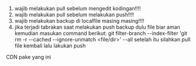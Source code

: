 1. wajib melakukan pull sebelum mengedit kodingan!!!!
2. wajib melakukan pull sebelum melakukan push!!!!
3. wajib melakukan backup di localfile masing masing!!!!
4. jika terjadi tabrakan saat melakukan push backup dulu file biar aman kemudian masukan command berikut:
   git filter-branch --index-filter 'git rm -r --cached --ignore-unmatch <file/dir>' --all
   setelah itu silahkan pull file kembali lalu lakukan push

CDN pake yang ini
<link rel="stylesheet" href="https://cdn.jsdelivr.net/npm/bootstrap@4.5.3/dist/css/bootstrap.min.css" integrity="sha384-TX8t27EcRE3e/ihU7zmQxVncDAy5uIKz4rEkgIXeMed4M0jlfIDPvg6uqKI2xXr2" crossorigin="anonymous">
    <link href="https://cdnjs.cloudflare.com/ajax/libs/font-awesome/5.15.1/css/all.min.css" rel="stylesheet" />
    <link href="https://fonts.googleapis.com/css?family=Roboto:300,400,500,700&display=swap" rel="stylesheet" />
    <link href="https://cdnjs.cloudflare.com/ajax/libs/mdb-ui-kit/3.0.0/mdb.min.css" rel="stylesheet" />
    <link rel="stylesheet" href="https://cdnjs.cloudflare.com/ajax/libs/jquery-confirm/3.3.2/jquery-confirm.min.css">
    <script src="https://ajax.googleapis.com/ajax/libs/jquery/3.5.1/jquery.min.js"></script>
    <script src="https://cdn.jsdelivr.net/npm/bootstrap@4.5.3/dist/js/bootstrap.bundle.min.js" integrity="sha384-ho+j7jyWK8fNQe+A12Hb8AhRq26LrZ/JpcUGGOn+Y7RsweNrtN/tE3MoK7ZeZDyx" crossorigin="anonymous"></script>
    <script src="https://cdnjs.cloudflare.com/ajax/libs/jquery-confirm/3.3.2/jquery-confirm.min.js"></script>